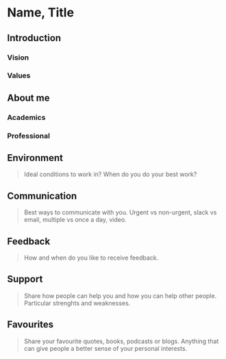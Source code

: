# Name, Title

## Introduction

### Vision

### Values

## About me

### Academics

### Professional

## Environment
> Ideal conditions to work in?
> When do you do your best work? 

## Communication
> Best ways to communicate with you.
> Urgent vs non-urgent, slack vs email, multiple vs once a day, video.

## Feedback
> How and when do you like to receive feedback. 

## Support
> Share how people can help you and how you can help other people.
> Particular strenghts and weaknesses.

## Favourites
> Share your favourite quotes, books, podcasts or blogs.
> Anything that can give people a better sense of your personal interests.